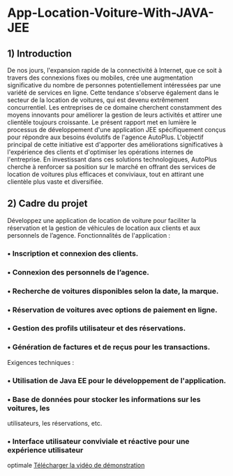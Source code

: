 # App-Location-Voiture-With-JAVA-JEE

## 1) Introduction 
De nos jours, l'expansion rapide de la connectivité à Internet, que ce soit à travers des 
connexions fixes ou mobiles, crée une augmentation significative du nombre de personnes 
potentiellement intéressées par une variété de services en ligne. Cette tendance s'observe 
également dans le secteur de la location de voitures, qui est devenu extrêmement 
concurrentiel. Les entreprises de ce domaine cherchent constamment des moyens innovants 
pour améliorer la gestion de leurs activités et attirer une clientèle toujours croissante.
Le présent rapport met en lumière le processus de développement d'une application JEE 
spécifiquement conçus pour répondre aux besoins évolutifs de l'agence AutoPlus. L'objectif 
principal de cette initiative est d'apporter des améliorations significatives à l'expérience des 
clients et d'optimiser les opérations internes de l'entreprise. En investissant dans ces 
solutions technologiques, AutoPlus cherche à renforcer sa position sur le marché en offrant 
des services de location de voitures plus efficaces et conviviaux, tout en attirant une clientèle 
plus vaste et diversifiée.

## 2) Cadre du projet
Développez une application de location de voiture pour faciliter la réservation et la gestion 
de véhicules de location aux clients et aux personnels de l’agence.
Fonctionnalités de l'application :
### • Inscription et connexion des clients.
### • Connexion des personnels de l’agence.
### • Recherche de voitures disponibles selon la date, la marque.
### • Réservation de voitures avec options de paiement en ligne.
### • Gestion des profils utilisateur et des réservations.
### • Génération de factures et de reçus pour les transactions.
Exigences techniques :
### • Utilisation de Java EE pour le développement de l'application.
### • Base de données pour stocker les informations sur les voitures, les 
utilisateurs, les réservations, etc.
### • Interface utilisateur conviviale et réactive pour une expérience utilisateur 
optimale
[Télécharger la vidéo de démonstration](https://drive.google.com/file/d/1e5WQLBOHVxfRtvt-cy6lVUZL3QAy6pZp/view?usp=drive_link)


